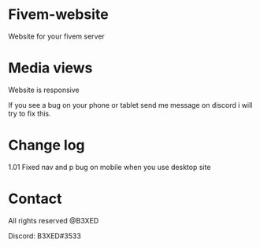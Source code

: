 # Fivem-website
Website for your fivem server 
# Media views
Website is responsive

If you see a bug on your phone or tablet send me message on discord i will try to fix this.

# Change log

1.01 Fixed nav and p bug on mobile when you use desktop site

# Contact
All rights reserved @B3XED

Discord: B3XED#3533
